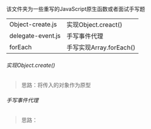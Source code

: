 该文件夹为一些重写的JavaScript原生函数或者面试手写题



|                   |                     |
| ----------------- | ------------------- |
| Object-create.js  | 实现Object.creact() |
| delegate-event.js | 手写事件代理        |
|       forEach     | 手写实现Array.forEach() |


###### 实现Object.create()

> 思路：将传入的对象作为原型

###### 手写事件代理

> 思路：
